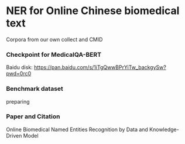 # NER for Online Chinese biomedical text
Corpora from our own collect and CMID


### Checkpoint for MedicalQA-BERT
Baidu disk: https://pan.baidu.com/s/1iTgQwwBPrYiTw_backgySw?pwd=0rc0

### Benchmark dataset 
preparing
### Paper and Citation
Online Biomedical Named Entities Recognition by Data and Knowledge-Driven Model 

